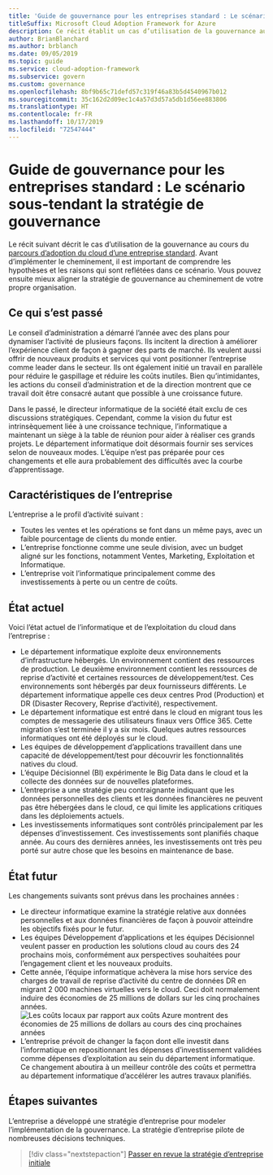 ```yaml
---
title: 'Guide de gouvernance pour les entreprises standard : Le scénario sous-tendant la stratégie de gouvernance'
titleSuffix: Microsoft Cloud Adoption Framework for Azure
description: Ce récit établit un cas d’utilisation de la gouvernance au cours du parcours d’adoption du cloud d’une entreprise standard.
author: BrianBlanchard
ms.author: brblanch
ms.date: 09/05/2019
ms.topic: guide
ms.service: cloud-adoption-framework
ms.subservice: govern
ms.custom: governance
ms.openlocfilehash: 8bf9b65c71defd57c319f46a83b5d4540967b012
ms.sourcegitcommit: 35c162d2d09ec1c4a57d3d57a5db1d56ee883806
ms.translationtype: HT
ms.contentlocale: fr-FR
ms.lasthandoff: 10/17/2019
ms.locfileid: "72547444"
---
```

# <a name="standard-enterprise-governance-guide-the-narrative-behind-the-governance-strategy"></a>Guide de gouvernance pour les entreprises standard : Le scénario sous-tendant la stratégie de gouvernance

Le récit suivant décrit le cas d’utilisation de la gouvernance au cours du [parcours d’adoption du cloud d’une entreprise standard](./index.md). Avant d’implémenter le cheminement, il est important de comprendre les hypothèses et les raisons qui sont reflétées dans ce scénario. Vous pouvez ensuite mieux aligner la stratégie de gouvernance au cheminement de votre propre organisation.

## <a name="back-story"></a>Ce qui s’est passé

Le conseil d’administration a démarré l’année avec des plans pour dynamiser l’activité de plusieurs façons. Ils incitent la direction à améliorer l’expérience client de façon à gagner des parts de marché. Ils veulent aussi offrir de nouveaux produits et services qui vont positionner l’entreprise comme leader dans le secteur. Ils ont également initié un travail en parallèle pour réduire le gaspillage et réduire les coûts inutiles. Bien qu’intimidantes, les actions du conseil d’administration et de la direction montrent que ce travail doit être consacré autant que possible à une croissance future.

Dans le passé, le directeur informatique de la société était exclu de ces discussions stratégiques. Cependant, comme la vision du futur est intrinsèquement liée à une croissance technique, l’informatique a maintenant un siège à la table de réunion pour aider à réaliser ces grands projets. Le département informatique doit désormais fournir ses services selon de nouveaux modes. L’équipe n’est pas préparée pour ces changements et elle aura probablement des difficultés avec la courbe d’apprentissage.

## <a name="business-characteristics"></a>Caractéristiques de l’entreprise

L’entreprise a le profil d’activité suivant :

- Toutes les ventes et les opérations se font dans un même pays, avec un faible pourcentage de clients du monde entier.
- L’entreprise fonctionne comme une seule division, avec un budget aligné sur les fonctions, notamment Ventes, Marketing, Exploitation et Informatique.
- L’entreprise voit l’informatique principalement comme des investissements à perte ou un centre de coûts.

## <a name="current-state"></a>État actuel

Voici l’état actuel de l’informatique et de l’exploitation du cloud dans l’entreprise :

- Le département informatique exploite deux environnements d’infrastructure hébergés. Un environnement contient des ressources de production. Le deuxième environnement contient les ressources de reprise d’activité et certaines ressources de développement/test. Ces environnements sont hébergés par deux fournisseurs différents. Le département informatique appelle ces deux centres Prod (Production) et DR (Disaster Recovery, Reprise d’activité), respectivement.
- Le département informatique est entré dans le cloud en migrant tous les comptes de messagerie des utilisateurs finaux vers Office 365. Cette migration s’est terminée il y a six mois. Quelques autres ressources informatiques ont été déployés sur le cloud.
- Les équipes de développement d’applications travaillent dans une capacité de développement/test pour découvrir les fonctionnalités natives du cloud.
- L’équipe Décisionnel (BI) expérimente le Big Data dans le cloud et la collecte des données sur de nouvelles plateformes.
- L’entreprise a une stratégie peu contraignante indiquant que les données personnelles des clients et les données financières ne peuvent pas être hébergées dans le cloud, ce qui limite les applications critiques dans les déploiements actuels.
- Les investissements informatiques sont contrôlés principalement par les dépenses d’investissement. Ces investissements sont planifiés chaque année. Au cours des dernières années, les investissements ont très peu porté sur autre chose que les besoins en maintenance de base.

## <a name="future-state"></a>État futur

Les changements suivants sont prévus dans les prochaines années :

- Le directeur informatique examine la stratégie relative aux données personnelles et aux données financières de façon à pouvoir atteindre les objectifs fixés pour le futur.
- Les équipes Développement d’applications et les équipes Décisionnel veulent passer en production les solutions cloud au cours des 24 prochains mois, conformément aux perspectives souhaitées pour l’engagement client et les nouveaux produits.
- Cette année, l’équipe informatique achèvera la mise hors service des charges de travail de reprise d’activité du centre de données DR en migrant 2 000 machines virtuelles vers le cloud. Ceci doit normalement induire des économies de 25 millions de dollars sur les cinq prochaines années.
    ![Les coûts locaux par rapport aux coûts Azure montrent des économies de 25 millions de dollars au cours des cinq prochaines années](../../../_images/govern/calculator-small-to-medium-enterprise.png)
- L’entreprise prévoit de changer la façon dont elle investit dans l’informatique en repositionnant les dépenses d’investissement validées comme dépenses d’exploitation au sein du département informatique. Ce changement aboutira à un meilleur contrôle des coûts et permettra au département informatique d’accélérer les autres travaux planifiés.

## <a name="next-steps"></a>Étapes suivantes

L’entreprise a développé une stratégie d’entreprise pour modeler l’implémentation de la gouvernance. La stratégie d’entreprise pilote de nombreuses décisions techniques.

> [!div class="nextstepaction"]
> [Passer en revue la stratégie d’entreprise initiale](./initial-corporate-policy.md)
